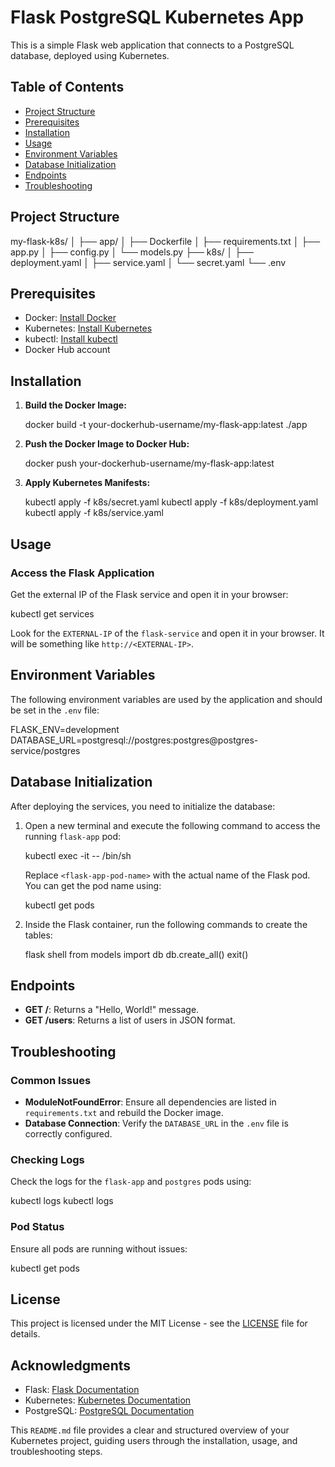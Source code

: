 # Flask PostgreSQL Kubernetes App

This is a simple Flask web application that connects to a PostgreSQL database, deployed using Kubernetes.

## Table of Contents

- [Project Structure](#project-structure)
- [Prerequisites](#prerequisites)
- [Installation](#installation)
- [Usage](#usage)
- [Environment Variables](#environment-variables)
- [Database Initialization](#database-initialization)
- [Endpoints](#endpoints)
- [Troubleshooting](#troubleshooting)

## Project Structure

my-flask-k8s/
│
├── app/
│   ├── Dockerfile
│   ├── requirements.txt
│   ├── app.py
│   ├── config.py
│   └── models.py
├── k8s/
│   ├── deployment.yaml
│   ├── service.yaml
│   └── secret.yaml
└── .env

## Prerequisites

- Docker: [Install Docker](https://docs.docker.com/get-docker/)
- Kubernetes: [Install Kubernetes](https://kubernetes.io/docs/tasks/tools/)
- kubectl: [Install kubectl](https://kubernetes.io/docs/tasks/tools/install-kubectl/)
- Docker Hub account

## Installation

1. **Build the Docker Image:**

   docker build -t your-dockerhub-username/my-flask-app:latest ./app

2. **Push the Docker Image to Docker Hub:**

   docker push your-dockerhub-username/my-flask-app:latest

3. **Apply Kubernetes Manifests:**

   kubectl apply -f k8s/secret.yaml
   kubectl apply -f k8s/deployment.yaml
   kubectl apply -f k8s/service.yaml

## Usage

### Access the Flask Application

Get the external IP of the Flask service and open it in your browser:

kubectl get services

Look for the `EXTERNAL-IP` of the `flask-service` and open it in your browser. It will be something like `http://<EXTERNAL-IP>`.

## Environment Variables

The following environment variables are used by the application and should be set in the `.env` file:

FLASK_ENV=development
DATABASE_URL=postgresql://postgres:postgres@postgres-service/postgres

## Database Initialization

After deploying the services, you need to initialize the database:

1. Open a new terminal and execute the following command to access the running `flask-app` pod:

   kubectl exec -it <flask-app-pod-name> -- /bin/sh

   Replace `<flask-app-pod-name>` with the actual name of the Flask pod. You can get the pod name using:

   kubectl get pods

2. Inside the Flask container, run the following commands to create the tables:

   flask shell
   from models import db
   db.create_all()
   exit()

## Endpoints

- **GET /**: Returns a "Hello, World!" message.
- **GET /users**: Returns a list of users in JSON format.

## Troubleshooting

### Common Issues

- **ModuleNotFoundError**: Ensure all dependencies are listed in `requirements.txt` and rebuild the Docker image.
- **Database Connection**: Verify the `DATABASE_URL` in the `.env` file is correctly configured.

### Checking Logs

Check the logs for the `flask-app` and `postgres` pods using:

kubectl logs <flask-app-pod-name>
kubectl logs <postgres-pod-name>

### Pod Status

Ensure all pods are running without issues:

kubectl get pods

## License

This project is licensed under the MIT License - see the [LICENSE](LICENSE) file for details.

## Acknowledgments

- Flask: [Flask Documentation](https://flask.palletsprojects.com/)
- Kubernetes: [Kubernetes Documentation](https://kubernetes.io/docs/)
- PostgreSQL: [PostgreSQL Documentation](https://www.postgresql.org/docs/)

This `README.md` file provides a clear and structured overview of your Kubernetes project, guiding users through the installation, usage, and troubleshooting steps.
